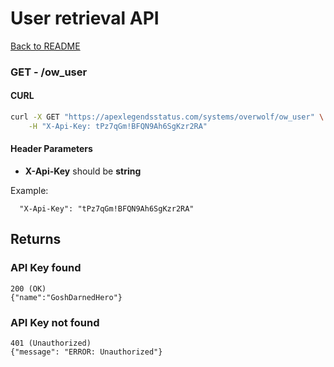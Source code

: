 # User retrieval API

[Back to README](../README.md)

### **GET** - /ow_user

#### CURL

```sh
curl -X GET "https://apexlegendsstatus.com/systems/overwolf/ow_user" \
    -H "X-Api-Key: tPz7qGm!BFQN9Ah6SgKzr2RA"
```

#### Header Parameters

- **X-Api-Key** should be **string**

Example:
```
  "X-Api-Key": "tPz7qGm!BFQN9Ah6SgKzr2RA"
```

## Returns
### API Key found

```
200 (OK)
{"name":"GoshDarnedHero"}
```

### API Key not found
```
401 (Unauthorized)
{"message": "ERROR: Unauthorized"}
```
